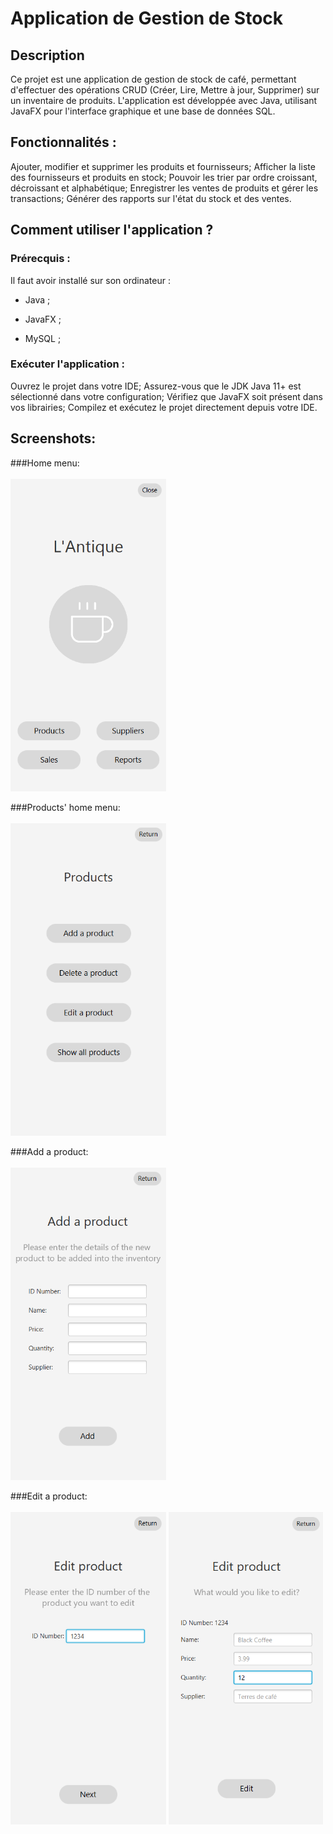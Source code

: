 # Application de Gestion de Stock
## Description
Ce projet est une application de gestion de stock de café, permettant d'effectuer des opérations 
CRUD (Créer, Lire, Mettre à jour, Supprimer) sur un inventaire de produits. L'application est 
développée avec Java, utilisant JavaFX pour l'interface graphique et une base de données SQL.

## Fonctionnalités :
Ajouter, modifier et supprimer les produits et fournisseurs;
Afficher la liste des fournisseurs et produits en stock;
Pouvoir les trier par ordre croissant, décroissant et alphabétique;
Enregistrer les ventes de produits et gérer les transactions;
Générer des rapports sur l'état du stock et des ventes.

## Comment utiliser l'application ?
### Prérecquis :

Il faut avoir installé sur son ordinateur :

- Java ;

- JavaFX ;

- MySQL ;

### Exécuter l'application :

Ouvrez le projet dans votre IDE;
Assurez-vous que le JDK Java 11+ est sélectionné dans votre configuration;
Vérifiez que JavaFX soit présent dans vos librairies;
Compilez et exécutez le projet directement depuis votre IDE.

## Screenshots:
###Home menu:
<br>
<br>
<img src="./src/gestion/resources/readmeImg/home.png" height="500">

###Products' home menu:
<br>
<br>
<img src="./src/gestion/resources/readmeImg/productHome.png" height="500">

###Add a product: 
<br>
<br>
<img src="./src/gestion/resources/readmeImg/addProduct.png" height="500">

###Edit a product:
<br>
<br>
<img src="./src/gestion/resources/readmeImg/edit1.png" height="500">
<img src="./src/gestion/resources/readmeImg/edit2.png" height="500">

